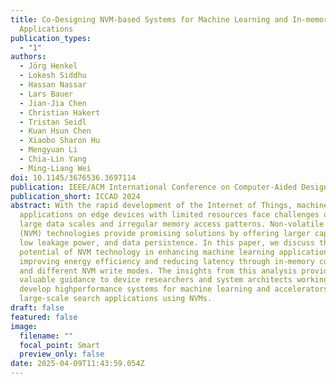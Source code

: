 ```yaml
---
title: Co-Designing NVM-based Systems for Machine Learning and In-memory Search
  Applications
publication_types:
  - "1"
authors:
  - Jörg Henkel
  - Lokesh Siddhu
  - Hassan Nassar
  - Lars Bauer
  - Jian-Jia Chen
  - Christian Hakert
  - Tristan Seidl
  - Kuan Hsun Chen
  - Xiaobo Sharon Hu
  - Mengyuan Li
  - Chia-Lin Yang
  - Ming-Liang Wei
doi: 10.1145/3676536.3697114
publication: IEEE/ACM International Conference on Computer-Aided Design (ICCAD '24)
publication_short: ICCAD 2024
abstract: With the rapid development of the Internet of Things, machine learning
  applications on edge devices with limited resources face challenges due to
  large data scales and irregular memory access patterns. Non-volatile memory
  (NVM) technologies provide promising solutions by offering larger capacity,
  low leakage power, and data persistence. In this paper, we discuss the
  potential of NVM technology in enhancing machine learning applications by
  improving energy efficiency and reducing latency through in-memory computation
  and different NVM write modes. The insights from this analysis provide
  valuable guidance to device researchers and system architects working to
  develop highperformance systems for machine learning and accelerators in
  large-scale search applications using NVMs.
draft: false
featured: false
image:
  filename: ""
  focal_point: Smart
  preview_only: false
date: 2025-04-09T11:43:59.054Z
---
```

